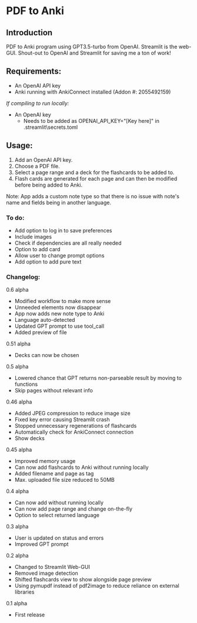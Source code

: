 # PDF to Anki

## Introduction

PDF to Anki program using GPT3.5-turbo from OpenAI. Streamlit is the web-GUI. Shout-out to OpenAI and Streamlit for saving me a ton of work!

## Requirements:

- An OpenAI API key
- Anki running with AnkiConnect installed (Addon #: 2055492159)

*If compiling to run locally:*
- An OpenAI key
    - Needs to be added as OPENAI_API_KEY="[Key here]" in .streamlit\secrets.toml

## Usage:

1. Add an OpenAI API key.
2. Choose a PDF file.
3. Select a page range and a deck for the flashcards to be added to.
4. Flash cards are generated for each page and can then be modified before being added to Anki.

Note: App adds a custom note type so that there is no issue with note's name and fields being in another language.

### To do:

- Add option to log in to save preferences
- Include images
- Check if dependencies are all really needed
- Option to add card
- Allow user to change prompt options
- Add option to add pure text

### Changelog:

0.6 alpha

- Modified workflow to make more sense
- Unneeded elements now disappear
- App now adds new note type to Anki
- Language auto-detected
- Updated GPT prompt to use tool_call
- Added preview of file

0.51 alpha

- Decks can now be chosen

0.5 alpha

- Lowered chance that GPT returns non-parseable result by moving to functions
- Skip pages without relevant info

0.46 alpha
- Added JPEG compression to reduce image size
- Fixed key error causing Streamlit crash
- Stopped unnecessary regenerations of flashcards
- Automatically check for AnkiConnect connection
- Show decks

0.45 alpha
- Improved memory usage
- Can now add flashcards to Anki without running locally
- Added filename and page as tag
- Max. uploaded file size reduced to 50MB

0.4 alpha
- Can now add without running locally
- Can now add page range and change on-the-fly
- Option to select returned language

0.3 alpha
- User is updated on status and errors
- Improved GPT prompt

0.2 alpha
- Changed to Streamlit Web-GUI
- Removed image detection
- Shifted flashcards view to show alongside page preview
- Using pymupdf instead of pdf2image to reduce reliance on external libraries

0.1 alpha
- First release
